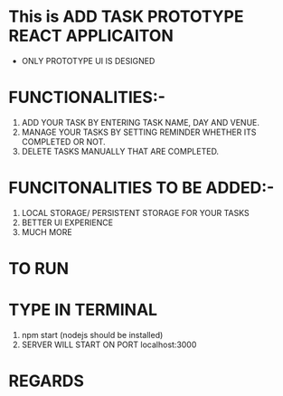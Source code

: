 # This is ADD TASK PROTOTYPE REACT APPLICAITON

- ONLY PROTOTYPE UI IS DESIGNED

# FUNCTIONALITIES:-

1. ADD YOUR TASK BY ENTERING TASK NAME, DAY AND VENUE.
2. MANAGE YOUR TASKS BY SETTING REMINDER WHETHER ITS COMPLETED OR NOT.
3. DELETE TASKS MANUALLY THAT ARE COMPLETED.

# FUNCITONALITIES TO BE ADDED:-

1. LOCAL STORAGE/ PERSISTENT STORAGE FOR YOUR TASKS
2. BETTER UI EXPERIENCE
3. MUCH MORE

# TO RUN

# TYPE IN TERMINAL

1. npm start (nodejs should be installed)
2. SERVER WILL START ON PORT localhost:3000

# REGARDS
